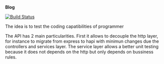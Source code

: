 **Blog**

[![Build Status](https://travis-ci.org/reyesdiego/Blog-Api.svg?branch=master)](https://travis-ci.org/reyesdiego/Blog-Api)

The idea is to test the coding capatibilities of programmer

The API has 2 main particularities. First it allows to decouple the http layer, for instance to migrate from express to hapi with minimun changes due the controllers and services layer.
The service layer allows a better unit testing because it does not depends on the http but only depends on bussiness rules.
